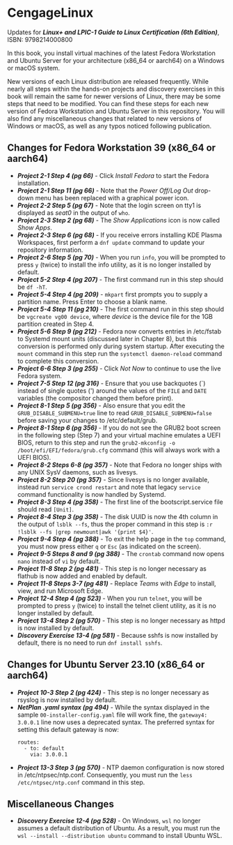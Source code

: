 # CengageLinux
Updates for ***Linux+ and LPIC-1 Guide to Linux Certification (6th Edition)***, ISBN: 9798214000800

In this book, you install virtual machines of the latest Fedora Workstation and Ubuntu Server for your architecture (x86_64 or aarch64) on a Windows or macOS system.

New versions of each Linux distribution are released frequently. While nearly all steps within the hands-on projects and discovery exercises in this book will remain the same for newer versions of Linux, there may be some steps that need to be modified. You can find these steps for each new version of Fedora Workstation and Ubuntu Server in this repository. You will also find any miscellaneous changes that related to new versions of Windows or macOS, as well as any typos noticed following publication.

## Changes for Fedora Workstation 39 (x86_64 or aarch64) 
- ***Project 2-1 Step 4 (pg 66)*** - Click *Install Fedora* to start the Fedora installation.
- ***Project 2-1 Step 11 (pg 66)*** - Note that the *Power Off/Log Out* drop-down menu has been replaced with a graphical power icon.
- ***Project 2-2 Step 5 (pg 67)*** - Note that the login screen on tty1 is displayed as *seat0* in the output of `who`.
- ***Project 2-3 Step 2 (pg 68)*** - The *Show Applications* icon is now called *Show Apps*.
- ***Project 2-3 Step 6 (pg 68)*** - If you receive errors installing KDE Plasma Workspaces, first perform a `dnf update` command to update your repository information.
- ***Project 2-6 Step 5 (pg 70)*** - When you run `info`, you will be prompted to press `y` (twice) to install the info utility, as it is no longer installed by default. 
- ***Project 5-2 Step 4 (pg 207)*** - The first command run in this step should be `df -hT`. 
- ***Project 5-4 Step 4 (pg 209)*** - `mkpart` first prompts you to supply a partition name. Press Enter to choose a blank name.
- ***Project 5-4 Step 11 (pg 210)*** - The first command run in this step should be `vgcreate vg00 device`, where *device* is the device file for the 1GB partition created in Step 4.
- ***Project 5-6 Step 9 (pg 212)*** - Fedora now converts entries in /etc/fstab to Systemd mount units (discussed later in Chapter 8), but this conversion is performed only during system startup. After executing the `mount` command in this step run the `systemctl daemon-reload` command to complete this conversion. 
- ***Project 6-6 Step 3 (pg 255)*** - Click *Not Now* to continue to use the live Fedora system.
- ***Project 7-5 Step 12 (pg 316)*** - Ensure that you use backquotes (\`) instead of single quotes (\') around the values of the `FILE` and `DATE` variables (the compositor changed them before print).
- ***Project 8-1 Step 5 (pg 356)*** - Also ensure that you edit the `GRUB_DISABLE_SUBMENU=true` line to read `GRUB_DISABLE_SUBMENU=false` before saving your changes to /etc/default/grub. 
- ***Project 8-1 Step 6 (pg 356)*** - If you do not see the GRUB2 boot screen in the following step (Step 7) and your virtual machine emulates a UEFI BIOS, return to this step and run the `grub2-mkconfig -o /boot/efi/EFI/fedora/grub.cfg` command (this will always work with a UEFI BIOS). 
- ***Project 8-2 Steps 6-8 (pg 357)*** - Note that Fedora no longer ships with any UNIX SysV daemons, such as livesys. 
- ***Project 8-2 Step 20 (pg 357)*** - Since livesys is no longer available, instead run `service crond restart` and note that legacy `service` command functionality is now handled by Systemd. 
- ***Project 8-3 Step 4 (pg 358)*** - The first line of the bootscript.service file should read `[Unit]`.
- ***Project 8-4 Step 3 (pg 358)*** - The disk UUID is now the 4th column in the output of `lsblk --fs`, thus the proper command in this step is `:r !lsblk --fs |grep newmount|awk '{print $4}'`.
- ***Project 9-4 Step 4 (pg 388)*** - To exit the help page in the `top` command, you must now press either `q` or `Esc` (as indicated on the screen). 
- ***Project 9-5 Steps 8 and 9 (pg 388)*** - The `crontab` command now opens `nano` instead of `vi` by default. 
- ***Project 11-8 Step 2 (pg 481)*** - This step is no longer necessary as flathub is now added and enabled by default. 
- ***Project 11-8 Steps 3-7 (pg 481)*** - Replace *Teams* with *Edge* to install, view, and run Microsoft Edge. 
- ***Project 12-4 Step 4 (pg 523)*** - When you run `telnet`, you will be prompted to press `y` (twice) to install the telnet client utility, as it is no longer installed by default. 
- ***Project 13-4 Step 2 (pg 570)*** - This step is no longer necessary as httpd is now installed by default. 
- ***Discovery Exercise 13-4 (pg 581)*** - Because sshfs is now installed by default, there is no need to run `dnf install sshfs`. 

## Changes for Ubuntu Server 23.10 (x86_64 or aarch64) 
- ***Project 10-3 Step 2 (pg 424)*** - This step is no longer necessary as rsyslog is now installed by default. 
- ***NetPlan .yaml syntax (pg 494)*** - While the syntax displayed in the sample `00-installer-config.yaml` file will work fine, the `gateway4: 3.0.0.1` line now uses a deprecated syntax. The preferred syntax for setting this default gateway is now:
  ```
  routes:
    - to: default
      via: 3.0.0.1
  ``` 
- ***Project 13-3 Step 3 (pg 570)*** - NTP daemon configuration is now stored in /etc/ntpsec/ntp.conf. Consequently, you must run the `less /etc/ntpsec/ntp.conf` command in this step. 

## Miscellaneous Changes 
- ***Discovery Exercise 12-4 (pg 528)*** - On Windows, `wsl` no longer assumes a default distribution of Ubuntu. As a result, you must run the `wsl --install --distribution ubuntu` command to install Ubuntu WSL. 
